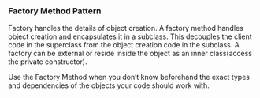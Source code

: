 ### Factory Method Pattern 
Factory handles the details of object creation. A factory method handles object creation and encapsulates it in a subclass. This decouples the client code in the superclass from the object creation code in the subclass.
A factory can be external or reside inside the object as an inner class(access the private constructor).  
  
Use the Factory Method when you don’t know beforehand the exact types and dependencies of the objects your code should work with.
